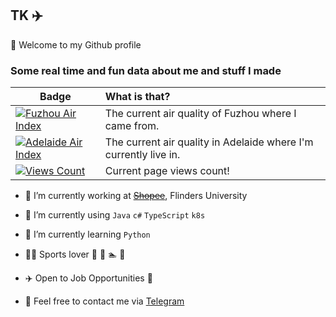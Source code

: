 ## TK ✈️

🔭 Welcome to my Github profile

<!--
**tkaabbc/tkaabbc** is a ✨ _special_ ✨ repository because its `README.md` (this file) appears on your GitHub profile.

Here are some ideas to get you started:

- 🔭 I’m currently working on ...
- 🌱 I’m currently learning ...
- 👯 I’m looking to collaborate on ...
- 🤔 I’m looking for help with ...
- 💬 Ask me about ...
- 📫 How to reach me: ...
- 😄 Pronouns: ...
- ⚡ Fun fact: ...
-->

### Some real time and fun data about me and stuff I made

| Badge                                                                                                                  | What is that?                                                    |
| ---------------------------------------------------------------------------------------------------------------------- | :--------------------------------------------------------------- |
| [![Fuzhou Air Index](http://wangtk.com/badge/aqi/fuzhou?k=1)](http://wangtk.com/badge/aqi/fuzhou)                      | The current air quality of Fuzhou where I came from.             |
| [![Adelaide Air Index](http://wangtk.com/badge/aqi/adelaide?k=1)](http://wangtk.com/badge/aqi/adelaide)                | The current air quality in Adelaide where I'm currently live in. |
| [![Views Count](http://wangtk.com/badge/stats/my_github_profile?k=1)](http://wangtk.com/badge/stats/my_github_profile) | Current page views count!                                        |

- 🔭 I’m currently working at <del>[Shopee](https://shopee.com/)</del>, Flinders University

- 🌱 I’m currently using `Java` `c#` `TypeScript` `k8s`

- 👯 I’m currently learning `Python`

- 🏄‍♂️ Sports lover 🥏 🏀 🏊 🏃

- ✈️ Open to Job Opportunities 🍻

- 👀 Feel free to contact me via [Telegram](https://t.me/wangtk)
